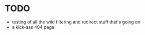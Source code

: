 # TODO

- testing of all the wild filtering and redirect stuff that's going on
- a kick-ass 404 page